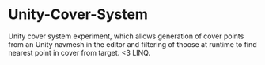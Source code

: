 # Unity-Cover-System
Unity cover system experiment, which allows generation of cover points from an Unity navmesh in the editor and 
filtering of thoose at runtime to find nearest point in cover from target. <3 LINQ.
